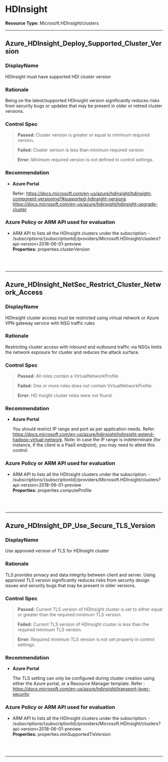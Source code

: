 # HDInsight

**Resource Type:** Microsoft.HDInsight/clusters

___ 

## Azure_HDInsight_Deploy_Supported_Cluster_Version 

### DisplayName 
HDInsight must have supported HDI cluster version 

### Rationale 
Being on the latest/supported HDInsight version significantly reduces risks from security bugs or updates that may be present in older or retired cluster versions. 

### Control Spec 

> **Passed:** 
> Cluster version is greater or equal to minimum required version.
> 
> **Failed:** 
> Cluster verison is less than minimum required version.
> 
> **Error:** 
> Minimum required version is not defined in control settings.
> 
### Recommendation 

- **Azure Portal** 

	 Refer: https://docs.microsoft.com/en-us/azure/hdinsight/hdinsight-component-versioning?#supported-hdinsight-versions https://docs.microsoft.com/en-us/azure/hdinsight/hdinsight-upgrade-cluster 

<!-- - **PowerShell** 

	 ```powershell 
	 $variable = 'apple' 
	 ```  

- **Enforcement Policy** 

	 [![Link to Azure Policy](https://raw.githubusercontent.com/MSFT-Chirag/AzTS-docs/main/Assets/View_Definition.jpg)](https://portal.azure.com/#blade/Microsoft_Azure_Policy/CreatePolicyDefinitionBlade/uri/<policy-raw-link>) 

	 [![Link to Azure Policy](https://raw.githubusercontent.com/MSFT-Chirag/AzTS-docs/main/Assets/Deploy_To_Azure.jpg)](https://portal.azure.com/#blade/Microsoft_Azure_Policy/CreatePolicyDefinitionBlade/uri/<policy-raw-link>)  -->

### Azure Policy or ARM API used for evaluation 

- ARM API to lists all the HDInsight clusters under the subscription: - /subscriptions/{subscriptionId}/providers/Microsoft.HDInsight/clusters?api-version=2018-06-01-preview <br />
**Properties:** properties.clusterVersion
 <br />

<br />

___ 

## Azure_HDInsight_NetSec_Restrict_Cluster_Network_Access 

### DisplayName 
HDInsight cluster access must be restricted using virtual network or Azure VPN gateway service with NSG traffic rules 

### Rationale 
Restricting cluster access with inbound and outbound traffic via NSGs limits the network exposure for cluster and reduces the attack surface. 

### Control Spec 

> **Passed:** 
> All roles contain a VirtualNetworkProfile.
> 
> **Failed:** 
> One or more roles does not contain VirtualNetworkProfile.
> 
> **Error:** 
> HD Insight cluster roles were not found.
> 
### Recommendation 

- **Azure Portal** 

	 You should restrict IP range and port as per application needs. Refer: https://docs.microsoft.com/en-us/azure/hdinsight/hdinsight-extend-hadoop-virtual-network. Note: In case the IP range is indeterminate (for instance, if the client is a PaaS endpoint), you may need to attest this control. 

<!-- - **PowerShell** 

	 ```powershell 
	 $variable = 'apple' 
	 ```  

- **Enforcement Policy** 

	 [![Link to Azure Policy](https://raw.githubusercontent.com/MSFT-Chirag/AzTS-docs/main/Assets/View_Definition.jpg)](https://portal.azure.com/#blade/Microsoft_Azure_Policy/CreatePolicyDefinitionBlade/uri/<policy-raw-link>) 

	 [![Link to Azure Policy](https://raw.githubusercontent.com/MSFT-Chirag/AzTS-docs/main/Assets/Deploy_To_Azure.jpg)](https://portal.azure.com/#blade/Microsoft_Azure_Policy/CreatePolicyDefinitionBlade/uri/<policy-raw-link>)  -->

### Azure Policy or ARM API used for evaluation 

- ARM API to lists all the HDInsight clusters under the subscription: - /subscriptions/{subscriptionId}/providers/Microsoft.HDInsight/clusters?api-version=2018-06-01-preview <br />
**Properties:** properties.computeProfile
 <br />

<br />

___ 

## Azure_HDInsight_DP_Use_Secure_TLS_Version 

### DisplayName 
Use approved version of TLS for HDInsight cluster 

### Rationale 
TLS provides privacy and data integrity between client and server. Using approved TLS version significantly reduces risks from security design issues and security bugs that may be present in older versions. 

### Control Spec 

> **Passed:** 
> Current TLS version of HDInsight cluster is set to either equal or greater than the required minimum TLS version.
> 
> **Failed:** 
> Current TLS version of HDInsight cluster is less than the required minimum TLS version.
> 
> **Error:** 
> Required minimum TLS version is not set properly in control settings.
> 

### Recommendation 

- **Azure Portal** 

	 The TLS setting can only be configured during cluster creation using either the Azure portal, or a Resource Manager template. Refer : https://docs.microsoft.com/en-us/azure/hdinsight/transport-layer-security 

<!-- - **PowerShell** 

	 ```powershell 
	 $variable = 'apple' 
	 ```   -->

<!-- - **Enforcement Policy** 

	 [![Link to Azure Policy](https://raw.githubusercontent.com/MSFT-Chirag/AzTS-docs/main/Assets/View_Definition.jpg)](https://portal.azure.com/#blade/Microsoft_Azure_Policy/CreatePolicyDefinitionBlade/uri/<policy-raw-link>) 

	 [![Link to Azure Policy](https://raw.githubusercontent.com/MSFT-Chirag/AzTS-docs/main/Assets/Deploy_To_Azure.jpg)](https://portal.azure.com/#blade/Microsoft_Azure_Policy/CreatePolicyDefinitionBlade/uri/<policy-raw-link>)  -->

### Azure Policy or ARM API used for evaluation 

- ARM API to lists all the HDInsight clusters under the subscription: - /subscriptions/{subscriptionId}/providers/Microsoft.HDInsight/clusters?api-version=2018-06-01-preview <br />
**Properties:** properties.minSupportedTlsVersion
 <br />

<br />

___ 


